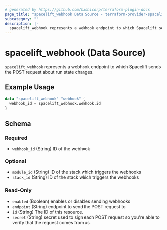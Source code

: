 ```yaml
---
# generated by https://github.com/hashicorp/terraform-plugin-docs
page_title: "spacelift_webhook Data Source - terraform-provider-spacelift"
subcategory: ""
description: |-
  spacelift_webhook represents a webhook endpoint to which Spacelift sends the POST request about run state changes.
---
```


# spacelift_webhook (Data Source)

`spacelift_webhook` represents a webhook endpoint to which Spacelift sends the POST request about run state changes.

## Example Usage

```terraform
data "spacelift_webhook" "webhook" {
  webhook_id = spacelift_webhook.webhook.id
}
```

<!-- schema generated by tfplugindocs -->
## Schema

### Required

- `webhook_id` (String) ID of the webhook

### Optional

- `module_id` (String) ID of the stack which triggers the webhooks
- `stack_id` (String) ID of the stack which triggers the webhooks

### Read-Only

- `enabled` (Boolean) enables or disables sending webhooks
- `endpoint` (String) endpoint to send the POST request to
- `id` (String) The ID of this resource.
- `secret` (String) secret used to sign each POST request so you're able to verify that the request comes from us


